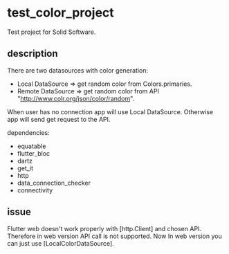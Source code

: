 # test_color_project

Test project for Solid Software.

## description

There are two datasources with color generation:
  - Local DataSource => get random color from Colors.primaries.
  - Remote DataSource => get random color from API "http://www.colr.org/json/color/random".

When user has no connection app will use Local DataSource. Otherwise app will send get 
request to the API.

dependencies:
  - equatable
  - flutter_bloc
  - dartz
  - get_it
  - http
  - data_connection_checker
  - connectivity

## issue

Flutter web doesn't work properly with [http.Client] and chosen API. Therefore 
in web version API call is not supported. Now In web version you can just use
[LocalColorDataSource].


